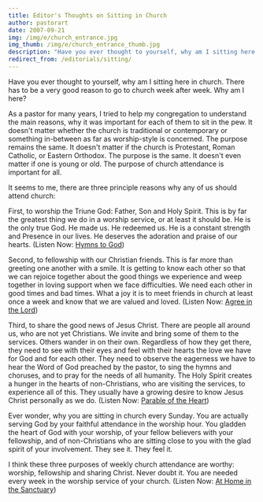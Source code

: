 ```yaml
---
title: Editor's Thoughts on Sitting in Church
author: pastorart
date: 2007-09-21
img: /img/e/church_entrance.jpg
img_thumb: /img/e/church_entrance_thumb.jpg
description: "Have you ever thought to yourself, why am I sitting here in church. There has to be a very good reason to go to church week after week. Why am I here? As a pastor for many years, I tried to help my congregation to understand the main reasons, why it was important for each of them to sit in the pew. It doesn't matter whether the church is traditional or contemporary or&hellip;"
redirect_from: /editorials/sitting/
---
```


Have you ever thought to yourself, why am I sitting here in church. There has to be a very good reason to go to church week after week. Why am I here?

As a pastor for many years, I tried to help my congregation to understand the main reasons, why it was important for each of them to sit in the pew. It doesn't matter whether the church is traditional or contemporary or something in-between as far as worship-style is concerned. The purpose remains the same. It doesn't matter if the church is Protestant, Roman Catholic, or Eastern Orthodox. The purpose is the same. It doesn't even matter if one is young or old. The purpose of church attendance is important for all.

It seems to me, there are three principle reasons why any of us should attend church:

First, to worship the Triune God: Father, Son and Holy Spirit. This is by far the greatest thing we do in a worship service, or at least it should be. He is the only true God. He made us. He redeemed us. He is a constant strength and Presence in our lives. He deserves the adoration and praise of our hearts. (Listen Now: <a href="/library/hymns_to_god.mp3" title="Revelation 4-5 - Hymns to God">Hymns to God</a>)

Second, to fellowship with our Christian friends. This is far more than greeting one another with a smile. It is getting to know each other so that we can rejoice together about the good things we experience and weep together in loving support when we face difficulties. We need each other in good times and bad times. What a joy it is to meet friends in church at least once a week and know that we are valued and loved. (Listen Now: <a href="/library/agree_in_the_lord.mp3" title="Philippians 4:2-9 - Agree in the Lord">Agree in the Lord</a>)

Third, to share the good news of Jesus Christ. There are people all around us, who are not yet Christians. We invite and bring some of them to the services. Others wander in on their own. Regardless of how they get there, they need to see with their eyes and feel with their hearts the love we have for God and for each other. They need to observe the eagerness we have to hear the Word of God preached by the pastor, to sing the hymns and choruses, and to pray for the needs of all humanity. The Holy Spirit creates a hunger in the hearts of non-Christians, who are visiting the services, to experience all of this. They usually have a growing desire to know Jesus Christ personally as we do. (Listen Now: <a href="/library/parable_of_the_heart.mp3" title="Mark 4:1-9, 13-20 - Parable of the Heart">Parable of the Heart</a>)

Ever wonder, why you are sitting in church every Sunday. You are actually serving God by your faithful attendance in the worship hour. You gladden the heart of God with your worship, of your fellow believers with your fellowship, and of non-Christians who are sitting close to you with the glad spirit of your involvement. They see it. They feel it.

I think these three purposes of weekly church attendance are worthy: worship, fellowship and sharing Christ. Never doubt it. You are needed every week in the worship service of your church. (Listen Now: <a href="/library/at_home_in_the_sanctuary.mp3" title="Psalm 84 - At Home in the Sanctuary">At Home in the Sanctuary</a>)
